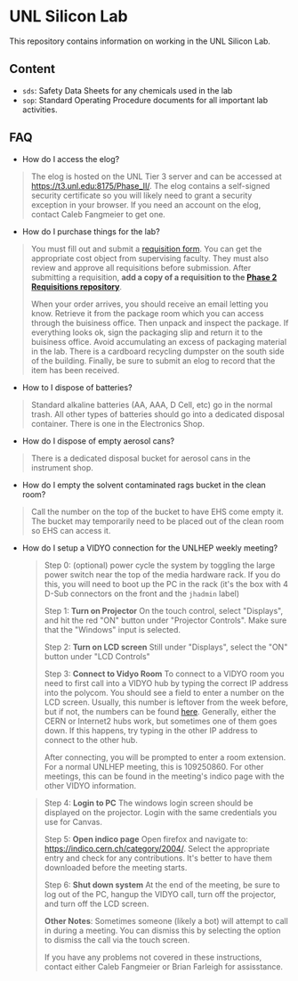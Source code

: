 # UNL Silicon Lab

This repository contains information on working in the UNL Silicon Lab.

## Content

  - `sds`: Safety Data Sheets for any chemicals used in the lab
  - `sop`: Standard Operating Procedure documents for all important lab activities.


## FAQ

  - How do I access the elog?
  
  > The elog is hosted on the UNL Tier 3 server and can be accessed at https://t3.unl.edu:8175/Phase_II/. The elog contains a self-signed security certificate so you will likely need to grant a security exception in your browser. If you need an account on the elog, contact Caleb Fangmeier to get one.
  
  - How do I purchase things for the lab?
  
  > You must fill out and submit a [requisition form](https://www.unl.edu/physics/docs/Requisition2014.pdf). You can get the appropriate cost object from supervising faculty. They must also review and approve all requisitions before submission. After submitting a requisition, **add a copy of a requisition to the [Phase 2 Requisitions repository](https://github.com/nebraska-silicon-lab/Phase_II_Requisitions)**.
  >
  > When your order arrives, you should receive an email letting you know. Retrieve it from the package room which you can access through the buisiness office. Then unpack and inspect the package. If everything looks ok, sign the packaging slip and return it to the buisiness office. Avoid accumulating an excess of packaging material in the lab. There is a cardboard recycling dumpster on the south side of the building. Finally, be sure to submit an elog to record that the item has been received.

  - How to I dispose of batteries?
  
  > Standard alkaline batteries (AA, AAA, D Cell, etc) go in the normal trash. All other types of batteries should go into a dedicated disposal container. There is one in the Electronics Shop.
  
  - How do I dispose of empty aerosol cans?
  
  > There is a dedicated disposal bucket for aerosol cans in the instrument shop.
  
  - How do I empty the solvent contaminated rags bucket in the clean room?
  
  > Call the number on the top of the bucket to have EHS come empty it. The bucket may temporarily need to be placed out of the clean room so EHS can access it.
  
  - How do I setup a VIDYO  connection for the UNLHEP weekly meeting?
  
    >  Step 0: (optional) power cycle the system by toggling the large power switch near the top of the media hardware rack. If you do this, you will need to boot up the PC in the rack (it's the box with 4 D-Sub connectors on the front and the `jhadmin` label)
    >
    >  Step 1: **Turn on Projector** On the touch control, select "Displays", and hit the red "ON" button under "Projector Controls". Make sure that the "Windows" input is selected.
    >
    > Step 2: **Turn on LCD screen** Still under "Displays", select the "ON" button under "LCD Controls"
    >
    > Step 3: **Connect to Vidyo Room** To connect to a VIDYO room you need to first call into a VIDYO hub by typing the correct IP address into the polycom. You should see a field to enter a number on the LCD screen. Usually, this number is leftover from the week before, but if not, the numbers can be found [here](http://information-technology.web.cern.ch/services/fe/howto/users-use-h323sip-client-connect-vidyo-meeting). Generally, either the CERN or Internet2 hubs work, but sometimes one of them goes down. If this happens, try typing in the other IP address to connect to the other hub.
    >
    > After connecting, you will be prompted to enter a room extension. For a normal UNLHEP meeting, this is 109250860. For other meetings, this can be found in the meeting's indico page with the other VIDYO information.
    
    > Step 4: **Login to PC** The windows login screen should be displayed on the projector. Login with the same credentials you use for Canvas.
    >
    > Step 5: **Open indico page** Open firefox and navigate to: https://indico.cern.ch/category/2004/. Select the appropriate entry and check for any contributions. It's better to have them downloaded before the meeting starts.
    >
    > Step 6: **Shut down system** At the end of the meeting, be sure to log out of the PC, hangup the VIDYO call, turn off the projector, and turn off the LCD screen.
    > 
    > **Other Notes**: Sometimes someone (likely a bot) will attempt to call in during a meeting. You can dismiss this by selecting the option to dismiss the call via the touch screen.
    > 
    > If you have any problems not covered in these instructions, contact either Caleb Fangmeier or Brian Farleigh for assisstance.
